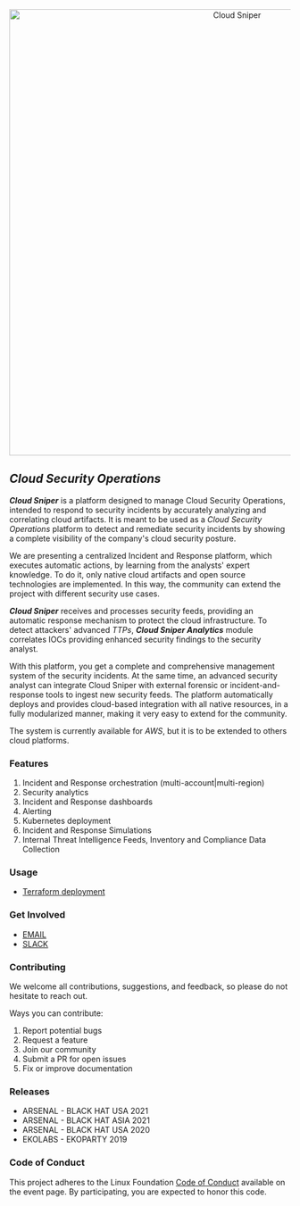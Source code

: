 <div style="text-align:center"><img src="./images/dashboard.png" alt="Cloud Sniper" width=800px/></div>


## *Cloud Security Operations*

***Cloud Sniper*** is a platform designed to manage Cloud Security Operations, intended to respond to security incidents by accurately analyzing and correlating cloud artifacts. It is meant to be used as a *Cloud Security Operations* platform to detect and remediate security incidents by showing a complete visibility of the company's cloud security posture.

We are presenting a centralized Incident and Response platform, which executes automatic actions, by learning from the analysts' expert knowledge. To do it, only native cloud artifacts and open source technologies are implemented. In this way, the community can extend the project with different security use cases.

***Cloud Sniper*** receives and processes security feeds, providing an automatic response mechanism to protect the cloud infrastructure. To detect attackers' advanced *TTPs*, ***Cloud Sniper Analytics*** module correlates IOCs providing enhanced security findings to the security analyst.

With this platform, you get a complete and comprehensive management system of the security incidents. At the same time, an advanced security analyst can integrate Cloud Sniper with external forensic or incident-and-response tools to ingest new security feeds. The platform automatically deploys and provides cloud-based integration with all native resources, in a fully modularized manner, making it very easy to extend for the community.

The system is currently available for *AWS*, but it is to be extended to others cloud platforms.

### Features

1. Incident and Response orchestration (multi-account|multi-region)
2. Security analytics
3. Incident and Response dashboards
4. Alerting
5. Kubernetes deployment
6. Incident and Response Simulations
7. Internal Threat Intelligence Feeds, Inventory and Compliance Data Collection

### Usage

* [Terraform deployment](https://github.com/cloud-sniper/cloud-sniper/tree/master/terraform)

### Get Involved
* [EMAIL](mailto:cloudsniper.cba@gmail.com)
* [SLACK](https://join.slack.com/t/cloudsniper/shared_invite/zt-gdto90pu-C25tsP54IOqTZd8ykQHmTw)

### Contributing
We welcome all contributions, suggestions, and feedback, so please do not hesitate to reach out. 

Ways you can contribute:
1. Report potential bugs 
2. Request a feature
3. Join our community
4. Submit a PR for open issues
5. Fix or improve documentation


### Releases

* ARSENAL - BLACK HAT USA 2021
* ARSENAL - BLACK HAT ASIA 2021
* ARSENAL - BLACK HAT USA 2020
* EKOLABS - EKOPARTY 2019


### Code of Conduct

This project adheres to the Linux Foundation [Code of Conduct](https://events.linuxfoundation.org/about/code-of-conduct/) available on the event page. By participating, you are expected to honor this code.


